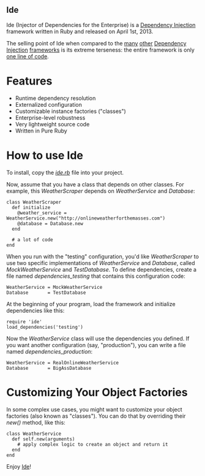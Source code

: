 ## Ide

Ide (Injector of Dependencies for the Enterprise) is a [Dependency Injection](en.wikipedia.org/wiki/Dependency_injection) framework written in Ruby and released on April 1st, 2013.

The selling point of Ide when compared to the [many](http://en.wikipedia.org/wiki/Spring_Framework) [other](http://www.ninject.org/) [Dependency](http://square.github.com/dagger/) [Injection](http://code.google.com/p/google-guice/) [frameworks](http://picocontainer.codehaus.org/) is its extreme terseness: the entire framework is only [one line of code](https://github.com/nusco/ide/blob/master/ide.rb).

# Features

* Runtime dependency resolution
* Externalized configuration
* Customizable instance factories ("classes")
* Enterprise-level robustness
* Very lightweight source code
* Written in Pure Ruby

# How to use Ide

To install, copy the [*ide.rb*](https://github.com/nusco/ide/blob/master/ide.rb) file into your project.

Now, assume that you have a class that depends on other classes. For example, this *WeatherScraper* depends on *WeatherService* and *Database*:

    class WeatherScraper
      def initialize
        @weather_service = WeatherService.new("http://onlineweatherforthemasses.com")
        @database = Database.new
      end
    
      # a lot of code
    end

When you run with the "testing" configuration, you'd like *WeatherScraper* to use two specific implementations of *WeatherService* and *Database*, called *MockWeatherService* and *TestDatabase*. To define dependencies, create a file named *dependencies_testing* that contains this configuration code:

    WeatherService = MockWeatherService
    Database       = TestDatabase

At the beginning of your program, load the framework and initialize dependencies like this:

    require 'ide'
    load_dependencies('testing')
  
Now the *WeatherService* class will use the dependencies you defined. If you want another configuration (say, "production"), you can write a file named *dependencies_production*:

    WeatherService = RealOnlineWeatherService
    Database       = BigAssDatabase

# Customizing Your Object Factories

In some complex use cases, you might want to customize your object factories (also known as "classes"). You can do that by overriding their *new()* method, like this:

    class WeatherService
      def self.new(arguments)
        # apply complex logic to create an object and return it
      end
    end

Enjoy [Ide](http://en.wikipedia.org/wiki/Ide_%28fish%29)!